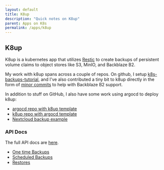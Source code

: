 ```yaml
---
layout: default
title: K8up
description: "Quick notes on K8up"
parent: Apps on K8s
permalink: /apps/k8up
---
```


## K8up
K8up is a kubernetes app that utilizes [Restic](https://restic.net/) to create backups of persistent volume claims to object stores like S3, MinIO, and Backblaze B2.

My work with k8up spans across a couple of repos. On github, I setup [k8s-backups-tutorial](https://github.com/jessebot/k8s-backups-tutorial), and I've also contributed a tiny bit to k8up directly in the form of [minor commits](https://github.com/jessebot/argo-example#argocd) to help with Backblaze B2 support.

In addition to stuff on GitHub, I also have some work using argocd to deploy k8up:

- [argocd repo with k8up template](https://gitlab.com/vleermuis_tech/goobernetes/argocd/-/blob/main/templates/k8up.yaml)
- [k8up repo with argocd template](https://gitlab.com/vleermuis_tech/goobernetes/k8up)
- [Nextcloud backup example](https://gitlab.com/vleermuis_tech/goobernetes/nextcloud/-/tree/main/deps/k8up_backups)

### API Docs

The full API docs are [here](https://doc.crds.dev/github.com/k8up-io/k8up@v2.3.0).

- [One time Backups](https://doc.crds.dev/github.com/k8up-io/k8up/k8up.io/Backup/v1@v2.3.0)
- [Scheduled Backups](https://doc.crds.dev/github.com/k8up-io/k8up/k8up.io/Schedule/v1@v2.3.0)
- [Restores](https://doc.crds.dev/github.com/k8up-io/k8up/k8up.io/Backup/v1@v2.3.0)

